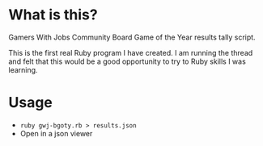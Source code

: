 # What is this?
Gamers With Jobs Community Board Game of the Year results tally script.

This is the first real Ruby program I have created. I am running the thread and felt that this would be a good opportunity to try to Ruby skills I was learning.

# Usage
- `ruby gwj-bgoty.rb > results.json`
- Open in a json viewer